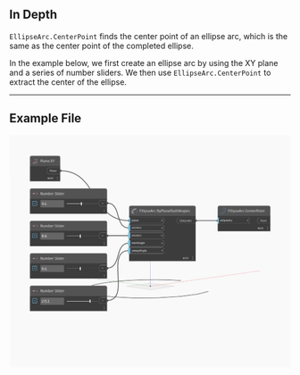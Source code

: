 ## In Depth
`EllipseArc.CenterPoint` finds the center point of an ellipse arc, which is the same as the center point of the completed ellipse. 

In the example below, we first create an ellipse arc by using the XY plane and a series of number sliders. We then use `EllipseArc.CenterPoint` to extract the center of the ellipse.

___
## Example File

![CenterPoint](./Autodesk.DesignScript.Geometry.EllipseArc.CenterPoint_img.jpg)

